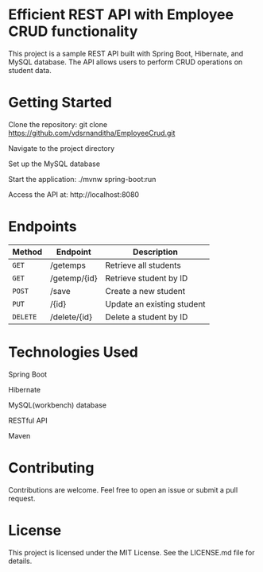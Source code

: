 # Efficient REST API with Employee CRUD functionality
This project is a sample REST API built with Spring Boot, Hibernate, and MySQL database. The API allows users to perform CRUD operations on student data.

# Getting Started

Clone the repository: git clone https://github.com/vdsrnanditha/EmployeeCrud.git

Navigate to the project directory

Set up the MySQL database

Start the application: ./mvnw spring-boot:run

Access the API at: http://localhost:8080

# Endpoints

| Method | Endpoint | Description |
| --- | --- | --- |
| `GET` | /getemps | Retrieve all students |
| `GET` | /getemp/{id}  | Retrieve student by ID |
| `POST` | /save | Create a new student |
| `PUT` | /{id}  | Update an existing student |
| `DELETE` | /delete/{id}  | Delete a student by ID |

# Technologies Used
Spring Boot

Hibernate

MySQL(workbench) database

RESTful API

Maven

# Contributing

Contributions are welcome. Feel free to open an issue or submit a pull request.

# License

This project is licensed under the MIT License. See the LICENSE.md file for details.
